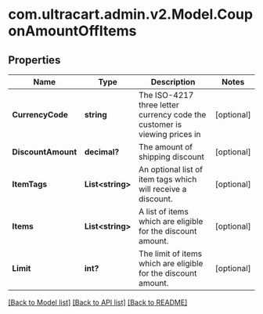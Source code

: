 # com.ultracart.admin.v2.Model.CouponAmountOffItems
## Properties

Name | Type | Description | Notes
------------ | ------------- | ------------- | -------------
**CurrencyCode** | **string** | The ISO-4217 three letter currency code the customer is viewing prices in | [optional] 
**DiscountAmount** | **decimal?** | The amount of shipping discount | [optional] 
**ItemTags** | **List&lt;string&gt;** | An optional list of item tags which will receive a discount. | [optional] 
**Items** | **List&lt;string&gt;** | A list of items which are eligible for the discount amount. | [optional] 
**Limit** | **int?** | The limit of items which are eligible for the discount amount. | [optional] 


[[Back to Model list]](../README.md#documentation-for-models) [[Back to API list]](../README.md#documentation-for-api-endpoints) [[Back to README]](../README.md)

